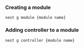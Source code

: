 ### Creating a module

```shell
nest g module {module name}
```

### Adding controller to a module

```shell
nest g controller {module name}
```
